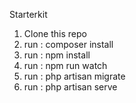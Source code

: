 Starterkit

1. Clone this repo
2. run : composer install
3. run : npm install
4. run : npm run watch
5. run : php artisan migrate
6. run : php artisan serve
